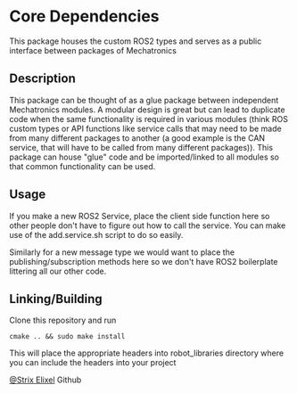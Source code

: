 # Core Dependencies

This package houses the custom ROS2 types and serves as a public interface between packages of Mechatronics

## Description

This package can be thought of as a glue package between independent Mechatronics modules. A modular design is great but can lead to duplicate code when the same functionality is required in various modules (think ROS custom types or API functions like service calls that may need to be made from many different packages to another (a good example is the CAN service, that will have to be called from many different packages)). This package can house "glue" code and be imported/linked to all modules so that common functionality can be used.

## Usage

If you make a new ROS2 Service, place the client side function here so other people don't have to figure out how to call the service. You can make use of the add.service.sh script to do so easily.

Similarly for a new message type we would want to place the publishing/subscription methods here so we don't have ROS2 boilerplate littering all our other code.

## Linking/Building

Clone this repository and run 

    cmake .. && sudo make install

This will place the appropriate headers into robot_libraries directory where you can include the headers into your project 

[@Strix Elixel](https://github.com/Repo-Factory/) Github

